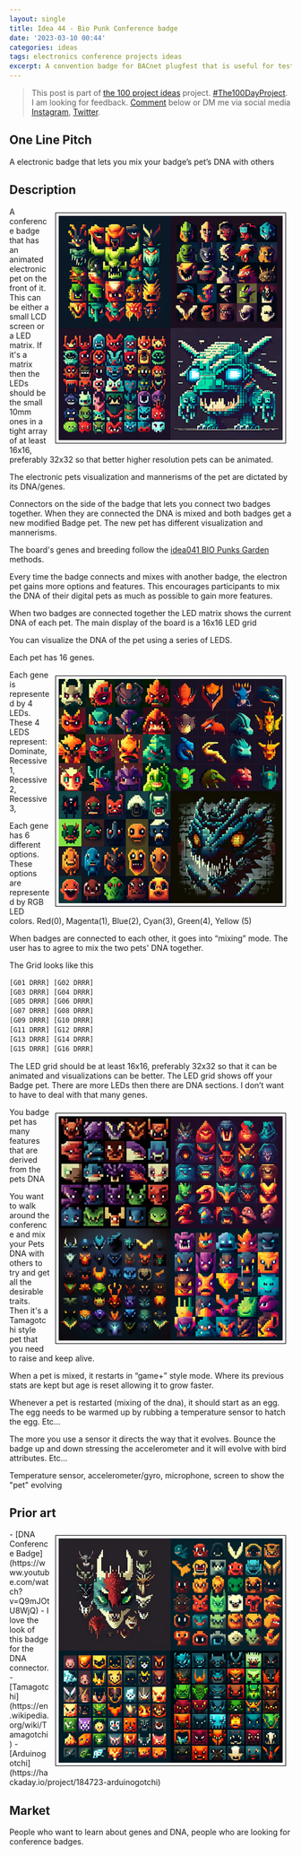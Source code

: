 ```yaml
---
layout: single
title: Idea 44 - Bio Punk Conference badge
date: '2023-03-10 00:44'
categories: ideas
tags: electronics conference projects ideas
excerpt: A convention badge for BACnet plugfest that is useful for testing
---
```


> This post is part of [the 100 project ideas](https://blog.abluestar.com/projects/2023-100-ideas/) project. [#The100DayProject](https://www.the100dayproject.org/). I am looking for feedback. <a href='#utterances-comments'>Comment</a> below or DM me via social media <a href="https://instagram.com/funvill" rel="nofollow noopener noreferrer"><i class="fab fa-fw fa-instagram" aria-hidden="true"></i><span class="label">Instagram</span></a>, <a href="https://twitter.com/funvill" rel="nofollow noopener noreferrer"><i class="fab fa-fw fa-twitter" aria-hidden="true"></i><span class="label">Twitter</span></a>.

## One Line Pitch

A electronic badge that lets you mix your badge’s pet’s DNA with others

## Description


<img src="/public/uploads/2023/digital_pet1.png" alt="digital_pet1" style="float: right; margin: 10px; border: 1px solid black; padding: 5px"/>A conference badge that has an animated electronic pet on the front of it. This can be either a small LCD screen or a LED matrix. If it's a matrix then the LEDs should be the small 10mm ones in a tight array of at least 16x16, preferably 32x32 so that better higher resolution pets can be animated.

The electronic pets visualization and mannerisms of the pet are dictated by its DNA/genes.

Connectors on the side of the badge that lets you connect two badges together. When they are connected the DNA is mixed and both badges get a new modified Badge pet. The new pet has different visualization and mannerisms.

The board's genes and breeding follow the [idea041 BIO Punks Garden](https://blog.abluestar.com/idea041-biopunks-garden) methods.

Every time the badge connects and mixes with another badge, the electron pet gains more options and features. This encourages participants to mix the DNA of their digital pets as much as possible to gain more features. 

When two badges are connected together the LED matrix shows the current DNA of each pet. The main display of the board is a 16x16 LED grid

You can visualize the DNA of the pet using a series of LEDS.

Each pet has 16 genes.

<img src="/public/uploads/2023/digital_pet2.png" alt="digital_pet2" style="float: right; margin: 10px; border: 1px solid black; padding: 5px"/>Each gene is represented by 4 LEDs. These 4 LEDS represent: Dominate, Recessive 1, Recessive 2, Recessive 3,  

Each gene has 6 different options. These options are represented by RGB LED colors. Red(0), Magenta(1), Blue(2), Cyan(3), Green(4), Yellow (5)

When badges are connected to each other, it goes into “mixing” mode. The user has to agree to mix the two pets' DNA together.

The Grid looks like this

```txt
[G01 DRRR] [G02 DRRR]
[G03 DRRR] [G04 DRRR]
[G05 DRRR] [G06 DRRR]
[G07 DRRR] [G08 DRRR]
[G09 DRRR] [G10 DRRR]
[G11 DRRR] [G12 DRRR]
[G13 DRRR] [G14 DRRR]
[G15 DRRR] [G16 DRRR]
```

The LED grid should be at least 16x16, preferably 32x32 so that it can be animated and visualizations can be better. The LED grid shows off your Badge pet. There are more LEDs then there are DNA sections. I don’t want to have to deal with that many genes.

<img src="/public/uploads/2023/digital_pet3.png" alt="digital_pet3" style="float: right; margin: 10px; border: 1px solid black; padding: 5px"/>You badge pet has many features that are derived from the pets DNA

You want to walk around the conference and mix your Pets DNA with others to try and get all the desirable traits. Then it's a Tamagotchi style pet that you need to raise and keep alive.

When a pet is mixed, it restarts in “game+” style mode. Where its previous stats are kept but age is reset allowing it to grow faster.

Whenever a pet is restarted (mixing of the dna), it should start as an egg. The egg needs to be warmed up by rubbing a temperature sensor to hatch the egg. Etc…

The more you use a sensor it directs the way that it evolves. Bounce the badge up and down stressing the accelerometer and it will evolve with bird attributes. Etc...

Temperature sensor, accelerometer/gyro, microphone, screen to show the "pet" evolving

## Prior art
<img src="/public/uploads/2023/digital_pet4.png" alt="digital_pet4" style="float: right; margin: 10px; border: 1px solid black; padding: 5px"/>
- [DNA Conference Badge](https://www.youtube.com/watch?v=Q9mJOtU8WjQ) - I love the look of this badge for the DNA connector.
- [Tamagotchi](https://en.wikipedia.org/wiki/Tamagotchi)
- [Arduinogotchi](https://hackaday.io/project/184723-arduinogotchi)

## Market

People who want to learn about genes and DNA, people who are looking for conference badges.
